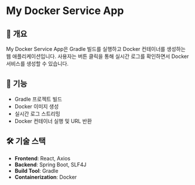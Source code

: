 # My Docker Service App
## 📖 개요
My Docker Service App은 Gradle 빌드를 실행하고 Docker 컨테이너를 생성하는 웹 애플리케이션입니다. 
사용자는 버튼 클릭을 통해 실시간 로그를 확인하면서 Docker 서비스를 생성할 수 있습니다.

## 🚀 기능
- Gradle 프로젝트 빌드
- Docker 이미지 생성
- 실시간 로그 스트리밍
- Docker 컨테이너 실행 및 URL 반환

## 🛠️ 기술 스택
- **Frontend**: React, Axios
- **Backend**: Spring Boot, SLF4J
- **Build Tool**: Gradle
- **Containerization**: Docker
